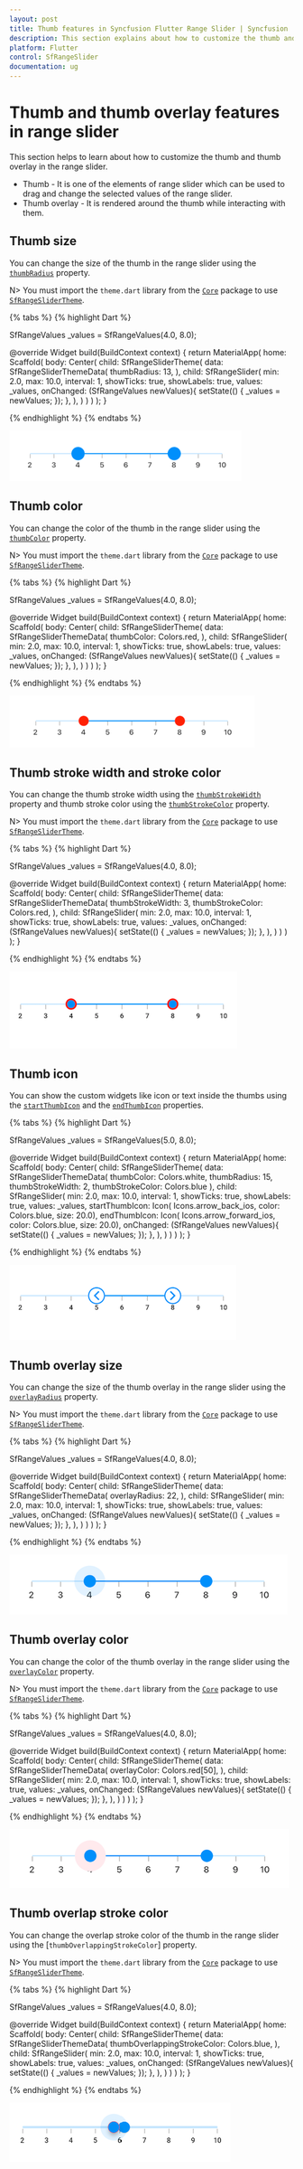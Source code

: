 ```yaml
---
layout: post
title: Thumb features in Syncfusion Flutter Range Slider | Syncfusion
description: This section explains about how to customize the thumb and thumb overlay in the Flutter range slider.
platform: Flutter
control: SfRangeSlider
documentation: ug
---
```


# Thumb and thumb overlay features in range slider

This section helps to learn about how to customize the thumb and thumb overlay in the range slider.

* Thumb - It is one of the elements of range slider which can be used to drag and change the selected values of the range slider.
* Thumb overlay - It is rendered around the thumb while interacting with them.

## Thumb size

You can change the size of the thumb in the range slider using the [`thumbRadius`](https://pub.dev/documentation/syncfusion_flutter_core/latest/theme/SfRangeSliderThemeData/thumbRadius.html) property.

N> You must import the `theme.dart` library from the [`Core`](https://pub.dev/packages/syncfusion_flutter_core) package to use [`SfRangeSliderTheme`](https://pub.dev/documentation/syncfusion_flutter_core/latest/theme/SfRangeSliderTheme-class.html).

{% tabs %}
{% highlight Dart %}

SfRangeValues _values = SfRangeValues(4.0, 8.0);

@override
Widget build(BuildContext context) {
  return MaterialApp(
      home: Scaffold(
          body: Center(
              child: SfRangeSliderTheme(
                    data: SfRangeSliderThemeData(
                        thumbRadius: 13,
                    ),
                    child:  SfRangeSlider(
                     min: 2.0,
                     max: 10.0,
                     interval: 1,
                     showTicks: true,
                     showLabels: true,
                     values: _values,
                     onChanged: (SfRangeValues newValues){
                            setState(() {
                                _values = newValues;
                            });
                        },
                    ),
              )
          )
      )
  );
}

{% endhighlight %}
{% endtabs %}

![Thumb size support](images/thumb-and-overlay/slider-thumb-size.png)

## Thumb color

You can change the color of the thumb in the range slider using the [`thumbColor`](https://pub.dev/documentation/syncfusion_flutter_core/latest/theme/SfRangeSliderThemeData/thumbColor.html) property.

N> You must import the `theme.dart` library from the [`Core`](https://pub.dev/packages/syncfusion_flutter_core) package to use [`SfRangeSliderTheme`](https://pub.dev/documentation/syncfusion_flutter_core/latest/theme/SfRangeSliderTheme-class.html).

{% tabs %}
{% highlight Dart %}

SfRangeValues _values = SfRangeValues(4.0, 8.0);

@override
Widget build(BuildContext context) {
  return MaterialApp(
      home: Scaffold(
          body: Center(
              child: SfRangeSliderTheme(
                    data: SfRangeSliderThemeData(
                        thumbColor: Colors.red,
                    ),
                    child:  SfRangeSlider(
                     min: 2.0,
                     max: 10.0,
                     interval: 1,
                     showTicks: true,
                     showLabels: true,
                     values: _values,
                     onChanged: (SfRangeValues newValues){
                            setState(() {
                                _values = newValues;
                            });
                        },
                    ),
              )
          )
      )
  );
}

{% endhighlight %}
{% endtabs %}

![Thumb color support](images/thumb-and-overlay/slider-thumb-color.png)

## Thumb stroke width and stroke color

You can change the thumb stroke width using the [`thumbStrokeWidth`](https://pub.dev/documentation/syncfusion_flutter_core/latest/theme/SfRangeSliderThemeData/thumbStrokeWidth.html) property and thumb stroke color using the [`thumbStrokeColor`](https://pub.dev/documentation/syncfusion_flutter_core/latest/theme/SfRangeSliderThemeData/thumbStrokeColor.html) property.

N> You must import the `theme.dart` library from the [`Core`](https://pub.dev/packages/syncfusion_flutter_core) package to use [`SfRangeSliderTheme`](https://pub.dev/documentation/syncfusion_flutter_core/latest/theme/SfRangeSliderTheme-class.html).

{% tabs %}
{% highlight Dart %}

SfRangeValues _values = SfRangeValues(4.0, 8.0);

@override
Widget build(BuildContext context) {
  return MaterialApp(
      home: Scaffold(
          body: Center(
              child: SfRangeSliderTheme(
                data: SfRangeSliderThemeData(
                  thumbStrokeWidth: 3,
                  thumbStrokeColor: Colors.red,
                ),
                child: SfRangeSlider(
                  min: 2.0,
                  max: 10.0,
                  interval: 1,
                  showTicks: true,
                  showLabels: true,
                  values: _values,
                  onChanged: (SfRangeValues newValues){
                    setState(() {
                      _values = newValues;
                    });
                  },
                ),
              )
          )
      )
  );
}

{% endhighlight %}
{% endtabs %}

![Thumb stroke color support](images/thumb-and-overlay/range-slider-thumb-stroke-color.png)

## Thumb icon

You can show the custom widgets like icon or text inside the thumbs using the [`startThumbIcon`](https://pub.dev/documentation/syncfusion_flutter_sliders/latest/sliders/SfRangeSlider/startThumbIcon.html) and the [`endThumbIcon`](https://pub.dev/documentation/syncfusion_flutter_sliders/latest/sliders/SfRangeSlider/endThumbIcon.html) properties.

{% tabs %}
{% highlight Dart %}

SfRangeValues _values = SfRangeValues(5.0, 8.0);

@override
Widget build(BuildContext context) {
  return MaterialApp(
      home: Scaffold(
          body: Center(
              child: SfRangeSliderTheme(
                data: SfRangeSliderThemeData(
                    thumbColor: Colors.white,
                    thumbRadius: 15,
                    thumbStrokeWidth: 2,
                    thumbStrokeColor: Colors.blue
                ),
                child: SfRangeSlider(
                  min: 2.0,
                  max: 10.0,
                  interval: 1,
                  showTicks: true,
                  showLabels: true,
                  values: _values,
                  startThumbIcon: Icon(
                      Icons.arrow_back_ios,
                      color: Colors.blue,
                      size: 20.0),
                  endThumbIcon: Icon(
                      Icons.arrow_forward_ios,
                      color: Colors.blue,
                      size: 20.0),
                  onChanged: (SfRangeValues newValues){
                    setState(() {
                      _values = newValues;
                    });
                  },
                ),
              )
          )
      )
  );
}

{% endhighlight %}
{% endtabs %}

![Thumb icon support](images/thumb-and-overlay/range-slider-thumb-icon.png)

## Thumb overlay size

You can change the size of the thumb overlay in the range slider using the [`overlayRadius`](https://pub.dev/documentation/syncfusion_flutter_core/latest/theme/SfRangeSliderThemeData/overlayRadius.html) property.

N> You must import the `theme.dart` library from the [`Core`](https://pub.dev/packages/syncfusion_flutter_core) package to use [`SfRangeSliderTheme`](https://pub.dev/documentation/syncfusion_flutter_core/latest/theme/SfRangeSliderTheme-class.html).

{% tabs %}
{% highlight Dart %}

SfRangeValues _values = SfRangeValues(4.0, 8.0);

@override
Widget build(BuildContext context) {
  return MaterialApp(
      home: Scaffold(
          body: Center(
              child: SfRangeSliderTheme(
                    data: SfRangeSliderThemeData(
                        overlayRadius: 22,
                    ),
                    child:  SfRangeSlider(
                     min: 2.0,
                     max: 10.0,
                     interval: 1,
                     showTicks: true,
                     showLabels: true,
                     values: _values,
                     onChanged: (SfRangeValues newValues){
                            setState(() {
                                _values = newValues;
                            });
                        },
                    ),
              )
          )
      )
  );
}

{% endhighlight %}
{% endtabs %}

![Thumb overlay size support](images/thumb-and-overlay/slider-overlay-size.png)

## Thumb overlay color

You can change the color of the thumb overlay in the range slider using the [`overlayColor`](https://pub.dev/documentation/syncfusion_flutter_core/latest/theme/SfRangeSliderThemeData/overlayColor.html) property.

N> You must import the `theme.dart` library from the [`Core`](https://pub.dev/packages/syncfusion_flutter_core) package to use [`SfRangeSliderTheme`](https://pub.dev/documentation/syncfusion_flutter_core/latest/theme/SfRangeSliderTheme-class.html).

{% tabs %}
{% highlight Dart %}

SfRangeValues _values = SfRangeValues(4.0, 8.0);

@override
Widget build(BuildContext context) {
  return MaterialApp(
      home: Scaffold(
          body: Center(
              child: SfRangeSliderTheme(
                    data: SfRangeSliderThemeData(
                        overlayColor: Colors.red[50],
                    ),
                    child:  SfRangeSlider(
                     min: 2.0,
                     max: 10.0,
                     interval: 1,
                     showTicks: true,
                     showLabels: true,
                     values: _values,
                     onChanged: (SfRangeValues newValues){
                            setState(() {
                                _values = newValues;
                            });
                        },
                    ),
              )
          )
      )
  );
}

{% endhighlight %}
{% endtabs %}

![Thumb overlay color support](images/thumb-and-overlay/slider-overlay-color.png)

## Thumb overlap stroke color

You can change the overlap stroke color of the thumb in the range slider using the [`thumbOverlappingStrokeColor`] property.

N> You must import the `theme.dart` library from the [`Core`](https://pub.dev/packages/syncfusion_flutter_core) package to use [`SfRangeSliderTheme`](https://pub.dev/documentation/syncfusion_flutter_core/latest/theme/SfRangeSliderTheme-class.html).

{% tabs %}
{% highlight Dart %}

SfRangeValues _values = SfRangeValues(4.0, 8.0);

@override
Widget build(BuildContext context) {
  return MaterialApp(
      home: Scaffold(
          body: Center(
              child: SfRangeSliderTheme(
                    data: SfRangeSliderThemeData(
                        thumbOverlappingStrokeColor: Colors.blue,
                    ),
                    child:  SfRangeSlider(
                     min: 2.0,
                     max: 10.0,
                     interval: 1,
                     showTicks: true,
                     showLabels: true,
                     values: _values,
                     onChanged: (SfRangeValues newValues){
                            setState(() {
                                _values = newValues;
                            });
                        },
                    ),
              )
          )
      )
  );
}

{% endhighlight %}
{% endtabs %}

![Thumb overlap stroke color support](images/thumb-and-overlay/slider-overlap-stroke-color.png)
